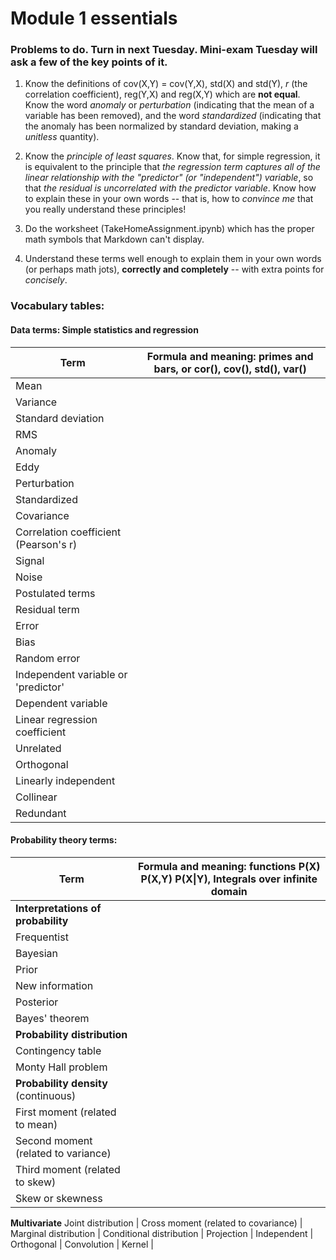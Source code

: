 # Module 1 essentials
### Problems to do. Turn in next Tuesday. Mini-exam Tuesday will ask a few of the key points of it. 

1. Know the definitions of cov(X,Y) = cov(Y,X), std(X) and std(Y), _r_ (the correlation coefficient), reg(Y,X) and reg(X,Y) which are **not equal**. Know the word _anomaly_ or _perturbation_ (indicating that the mean of a variable has been removed), and the word _standardized_ (indicating that the anomaly has been normalized by standard deviation, making a _unitless_ quantity). 

2. Know the _principle of least squares_. Know that, for simple regression, it is equivalent to the principle that _the regression term captures all of the linear relationship with the "predictor" (or "independent") variable_, so that _the residual is uncorrelated with the predictor variable_. Know how to explain these in your own words -- that is, how to _convince me_ that you really understand these principles!

3. Do the worksheet (TakeHomeAssignment.ipynb) which has the proper math symbols that Markdown can't display. 

4. Understand these terms well enough to explain them in your own words (or perhaps math jots), **correctly and completely** -- with extra points for _concisely_. 

### Vocabulary tables: 

#### Data terms: Simple statistics and regression
Term | Formula and meaning: primes and bars, or cor(), cov(), std(), var()
-----|--------
Mean | 
Variance | 
Standard deviation |
RMS | 
Anomaly | 
Eddy | 
Perturbation | 
Standardized | 
Covariance |
Correlation coefficient (Pearson's r) |
Signal | 
Noise | 
Postulated terms | 
Residual term | 
Error |
Bias | 
Random error | 
Independent variable or 'predictor' | 
Dependent variable | 
Linear regression coefficient | 
Unrelated | 
Orthogonal | 
Linearly independent | 
Collinear | 
Redundant | 


#### Probability theory terms: 

Term | Formula and meaning: functions P(X) P(X,Y) P(X\|Y), Integrals over infinite domain
-----|--------
**Interpretations of probability** | 
Frequentist | 
Bayesian | 
Prior |
New information | 
Posterior | 
Bayes' theorem | 
**Probability distribution** | 
Contingency table | 
Monty Hall problem | 
**Probability density** (continuous) | 
First moment (related to mean) | 
Second moment (related to variance) | 
Third moment (related to skew) | 
Skew or skewness | 
**Multivariate** 
Joint distribution | 
Cross moment (related to covariance) | 
Marginal distribution | 
Conditional distribution | 
Projection | 
Independent | 
Orthogonal | 
Convolution | 
Kernel | 
